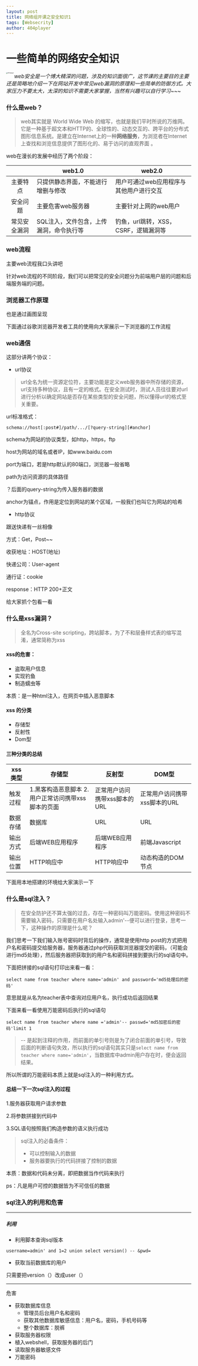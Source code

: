 ```yaml
---
layout: post
title: 网络组开课之安全知识1
tags: [Websecrity]
author: 404player
---
```


# 一些简单的网络安全知识




<img src="https://bkimg.cdn.bcebos.com/pic/8644ebf81a4c510f35128e696859252dd52aa5eb@wm_1," alt="404player" style="zoom:25%;" align='left' />

*web安全是一个博大精深的问题，涉及的知识面很广，这节课的主要目的主要还是简略地介绍一下在网站开发中常见web漏洞的原理和一些简单的防御方式。大家压力不要太大，太深的知识不需要大家掌握，当然有兴趣可以自行学习~~~*

### 什么是web？

> web其实就是 World Wide Web 的缩写，也就是我们平时所说的万维网。 它是一种基于超文本和HTTP的、全球性的、动态交互的、跨平台的分布式图形信息系统。是建立在Internet上的一种<b>网络服务</b>，为浏览者在Internet上查找和浏览信息提供了图形化的、易于访问的直观界面 。        	

web在漫长的发展中经历了两个阶段：

|              | web1.0                                  | web2.0                                  |
| :----------: | --------------------------------------- | --------------------------------------- |
|   主要特点   | 只提供静态界面，不能进行增删与修改      | 用户可通过web应用程序与其他用户进行交互 |
|   安全问题   | 主要危害web服务器                       | 主要针对上网的web用户                   |
| 常见安全漏洞 | SQL注入，文件包含，上传漏洞，命令执行等 | 钓鱼，url跳转，XSS，CSRF，逻辑漏洞等    |

### web流程 

主要web流程我口头讲吧

针对web流程的不同阶段，我们可以把常见的安全问题分为前端用户层的问题和后端服务端的问题。

### 浏览器工作原理

也是通过画图呈现

下面通过谷歌浏览器开发者工具的使用向大家展示一下浏览器的工作流程

### web通信

这部分讲两个协议：

- url协议

> url全名为统一资源定位符，主要功能是定义web服务器中所存储的资源，url支持多种协议，且有一定的格式。在安全测试时，测试人员往往要对url进行分析以确定网站是否存在某些类型的安全问题，所以懂得url的格式至关重要。

url标准格式：

``schema://host[:post#]/path/.../[?query-string][#anchor]``

schema为网站的协议类型，如http，https，ftp

host为网站的域名或者IP，如www.baidu.com

port为端口，若是http默认的80端口，浏览器一般省略

path为访问资源的具体路径

？后面的query-string为传入服务器的数据

anchor为锚点，作用是定位到网站的某个区域，一般我们也叫它为网站的哈希

- http协议

跟送快递有一丝相像

方式：Get，Post~~

收获地址：HOST(地址)

快递公司：User-agent

通行证：cookie

response：HTTP 200+正文

给大家抓个包看一看

### 什么是xss漏洞？

>  全名为Cross-site scripting，跨站脚本，为了不和层叠样式表的缩写混淆，通常简称为xss

#### xss的危害：

- 盗取用户信息
- 实现钓鱼
- 制造蠕虫等

本质：是一种html注入，在网页中插入恶意脚本

#### xss 的分类

- 存储型
- 反射性
- Dom型

#### 三种分类的总结

| xss类型  | 存储型                                               | 反射型                       | DOM型                        |
| -------- | ---------------------------------------------------- | ---------------------------- | ---------------------------- |
| 触发过程 | 1.黑客构造恶意脚本   2.用户正常访问携带xss脚本的页面 | 正常用户访问携带xss脚本的URL | 正常用户访问携带xss脚本的URL |
| 数据存储 | 数据库                                               | URL                          | URL                          |
| 输出方式 | 后端WEB应用程序                                      | 后端WEB应用程序              | 前端Javascript               |
| 输出位置 | HTTP响应中                                           | HTTP响应中                   | 动态构造的DOM节点            |

下面用本地搭建的环境给大家演示一下

### 什么是sql注入？

> 在安全防护还不算太强的过去，存在一种密码叫万能密码。使用这种密码不需要输入密码，只需要在用户名处输入admin'--便可以进行登录，思考一下，这种操作的原理是什么呢？

我们思考一下我们输入账号密码时背后的操作，通常是使用http post的方式把用户名和密码提交给服务器，服务器通过php代码获取浏览器提交的密码，（可能会进行md5处理），然后服务器把获取到的用户名和密码拼接到要执行的sql语句中。

下面把拼接的sql语句打印出来看一看：

``select name from teacher where name='admin' and password='md5处理后的密码'``

意思就是从名为teacher表中查询对应用户名，执行成功后返回结果

下面来看一看使用万能密码后执行的sql语句

``select name from teacher where name ='admin'-- passwd='md5加密后的密码'limit 1``

> -- 是起到注释的作用，而前面的单引号则是为了闭合前面的单引号，导致后面的判断语句失效，所以执行的sql语句其实只是``select name from teacher where name='admin'``，当数据库中admin用户存在时，便会返回结果。

所以所谓的万能密码本质上就是sql注入的一种利用方式。

#### 总结一下一次sql注入的过程

1.服务器获取用户请求参数

2.将参数拼接到代码中

3.SQL语句按照我们构造参数的语义执行成功

> sql注入的必备条件：
>
> - 可以控制输入的数据
> - 服务器要执行的代码拼接了控制的数据

本质：数据和代码未分离，即把数据当作代码来执行

ps：凡是用户可控的数据皆为不可信任的数据  

### sql注入的利用和危害

---------------------------------------------------------------

##### 利用

- 利用脚本查询sql版本

``username=admin' and 1=2 union select version() -- &pwd=``

- 获取当前数据库的用户

只需要把version（）改成user（）

---------------------------------------------------------------------------------------------------

危害

- 获取数据库信息
  - 管理员后台用户名和密码
  - 获取其他数据库敏感信息：用户名，密码，手机号码等
  - 整个数据库：脱裤
- 获取服务器权限
- 植入webshell，获取服务器的后门
- 读取服务器敏感文件
- 万能密码











